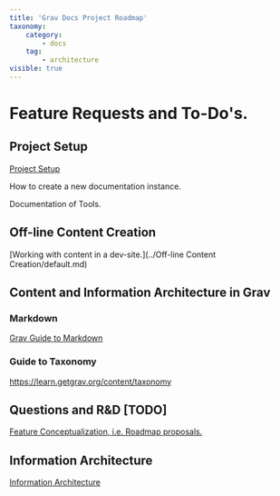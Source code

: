 ```yaml
---
title: 'Grav Docs Project Roadmap'
taxonomy:
    category:
        - docs
    tag:
        - architecture
visible: true
---
```


# Feature Requests and To-Do's.

## Project Setup

[Project Setup](/maintenance/project-setup)

How to create a new documentation instance.

Documentation of Tools.

## Off-line Content Creation 

[Working with content in a dev-site.](../Off-line Content Creation/default.md)

## Content and Information Architecture in Grav

### Markdown

[Grav Guide to Markdown](../using-grav/typography/default.md)

### Guide to Taxonomy

https://learn.getgrav.org/content/taxonomy

## Questions and R&D [TODO]

[Feature Conceptualization, i.e. Roadmap proposals.](/backlog)

## Information Architecture

[Information Architecture](/architecture/information-architecture)





